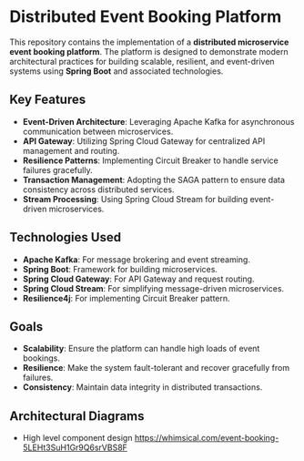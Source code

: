 # Distributed Event Booking Platform

This repository contains the implementation of a **distributed microservice event booking platform**. The platform is designed to demonstrate modern architectural practices for building scalable, resilient, and event-driven systems using **Spring Boot** and associated technologies.

## Key Features

- **Event-Driven Architecture**: Leveraging Apache Kafka for asynchronous communication between microservices.
- **API Gateway**: Utilizing Spring Cloud Gateway for centralized API management and routing.
- **Resilience Patterns**: Implementing Circuit Breaker to handle service failures gracefully.
- **Transaction Management**: Adopting the SAGA pattern to ensure data consistency across distributed services.
- **Stream Processing**: Using Spring Cloud Stream for building event-driven microservices.

## Technologies Used

- **Apache Kafka**: For message brokering and event streaming.
- **Spring Boot**: Framework for building microservices.
- **Spring Cloud Gateway**: For API Gateway and request routing.
- **Spring Cloud Stream**: For simplifying message-driven microservices.
- **Resilience4j**: For implementing Circuit Breaker pattern.

## Goals

- **Scalability**: Ensure the platform can handle high loads of event bookings.
- **Resilience**: Make the system fault-tolerant and recover gracefully from failures.
- **Consistency**: Maintain data integrity in distributed transactions.

## Architectural Diagrams
- High level component design https://whimsical.com/event-booking-5LEHt3SuH1Gr9Q6srVBS8F